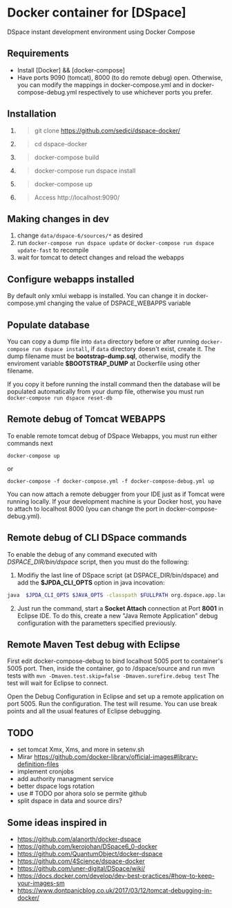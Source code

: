 # Docker container for [DSpace]
DSpace instant development environment using Docker Compose

## Requirements

  - Install [Docker] && [docker-compose] 
  - Have ports 9090 (tomcat), 8000 (to do remote debug) open. Otherwise, you can modify the mappings in docker-compose.yml and in docker-compose-debug.yml respectively to use whichever ports you prefer.

## Installation
1. > git clone https://github.com/sedici/dspace-docker/
2. > cd dspace-docker
3. > docker-compose build
4. > docker-compose run dspace install
5. > docker-compose up
6. > Access http://localhost:9090/

## Making changes in dev
1. change ```data/dspace-6/sources/*``` as desired
2. run ```docker-compose run dspace update``` or ```docker-compose run dspace update-fast``` to recompile
3. wait for tomcat to detect changes and reload the webapps 

## Configure webapps installed
By default only xmlui webapp is installed. You can change it in docker-compose.yml changing the value of DSPACE_WEBAPPS variable

## Populate database
You can copy a dump file into ```data``` directory before or after running 
```docker-compose run dspace install```, if ```data``` directory doesn't exist, create it. The dump filename must be **bootstrap-dump.sql**, otherwise, modify the enviroment variable **$BOOTSTRAP_DUMP** at Dockerfile using other filename.

If you copy it before running the install command then the database will be populated automatically from your dump file, otherwise you must run 
```docker-compose run dspace reset-db```

## Remote debug of Tomcat WEBAPPS
To enable remote tomcat debug of DSpace Webapps, you must run either commands next

```docker-compose up ```

or

```docker-compose -f docker-compose.yml -f docker-compose-debug.yml up ```

You can now attach a remote debugger from your IDE just as if Tomcat were running locally. If your development machine is your Docker host, you have to attach to localhost 8000 (you can change the port in docker-compose-debug.yml).

## Remote debug of CLI DSpace commands
To enable the debug of any command executed with *DSPACE_DIR/bin/dspace* script, then you must do the following:
1. Modifiy the last line of DSpace script (at DSPACE_DIR/bin/dspace) and add the **$JPDA_CLI_OPTS** option in java incovation:
```bash
java  $JPDA_CLI_OPTS $JAVA_OPTS -classpath $FULLPATH org.dspace.app.launcher.ScriptLauncher "$@"
```
2. Just run the command, start a **Socket Attach** connection at Port **8001** in Eclipse IDE. To do this, create a new "Java Remote Application" debug configuration with the parametters specified previously.

## Remote Maven Test debug with Eclipse
First edit docker-compose-debug to bind localhost 5005 port to container's 5005 port.
Then, inside the container, go to /dspace/source and run mvn tests with 
```mvn -Dmaven.test.skip=false -Dmaven.surefire.debug test```
The test will wait for Eclipse to connect.

Open the Debug Configuration in Eclipse and set up a remote application on port 5005. Run the configuration. The test will resume. You can use break points and all the usual features of Eclipse debugging.

## TODO
  - set tomcat Xmx, Xms, and more in setenv.sh
  - Mirar https://github.com/docker-library/official-images#library-definition-files 
  - implement cronjobs
  - add authority managment service
  - better dspace logs rotation
  - use # TODO por ahora solo se permite github
  - split dspace in data and source dirs? 



## Some ideas inspired in  

- https://github.com/alanorth/docker-dspace
- https://github.com/kerojohan/DSpace6_0-docker
- https://github.com/QuantumObject/docker-dspace
- https://github.com/4Science/dspace-docker
- https://github.com/uner-digital/DSpace/wiki/
- https://docs.docker.com/develop/dev-best-practices/#how-to-keep-your-images-sm
- https://www.dontpanicblog.co.uk/2017/03/12/tomcat-debugging-in-docker/



[Docker-Install]:https://docs.docker.com/engine/installation/
